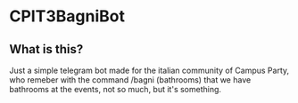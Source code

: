 # CPIT3BagniBot

## What is this? 

Just a simple telegram bot made for the italian community of Campus Party, who remeber with the command /bagni (bathrooms) that we have bathrooms at the events, not so much, but it's something.
